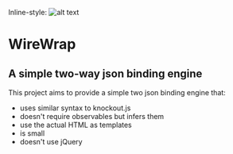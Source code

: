 Inline-style:
![alt text](https://github.com/eeegs/WrapWire/blob/master/wirewrap.svg "WireWrap Logo")

# WireWrap
## A simple two-way json binding engine

This project aims to provide a simple two json binding engine that:
- uses similar syntax to knockout.js
- doesn't require observables but infers them
- use the actual HTML as templates
- is small
- doesn't use jQuery
